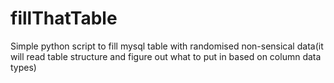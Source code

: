 # fillThatTable
Simple python script to fill mysql table with randomised non-sensical data(it will read table structure and figure out what to put in based on column data types)
